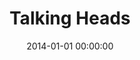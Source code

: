---
title:  "Talking Heads"
leader: "Event site with a Pinterest inspired ’wall of inspiration'."
date: 2014-01-01 00:00:00
image: yth
category: past
---